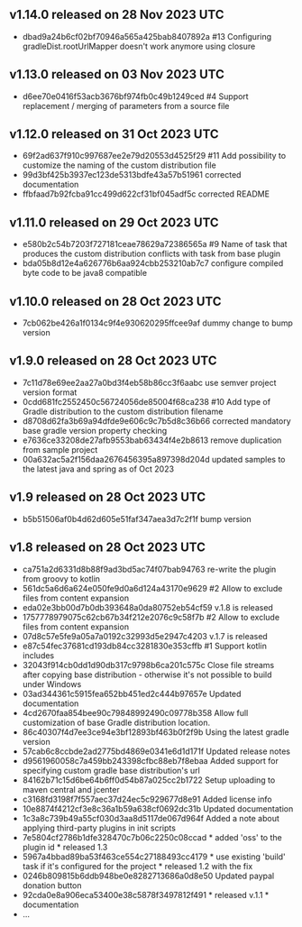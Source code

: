 ## v1.14.0 released on 28 Nov 2023 UTC
  * dbad9a24b6cf02bf70946a565a425bab8407892a #13 Configuring gradleDist.rootUrlMapper doesn't work anymore using closure
## v1.13.0 released on 03 Nov 2023 UTC
  * d6ee70e0416f53acb3676bf974fb0c49b1249ced #4 Support replacement / merging of parameters from a source file
## v1.12.0 released on 31 Oct 2023 UTC
  * 69f2ad637f910c997687ee2e79d20553d4525f29 #11 Add possibility to customize the naming of the custom distribution file
  * 99d3bf425b3937ec123de5313bdfe43a57b51961 corrected documentation
  * ffbfaad7b92fcba91cc499d622cf31bf045adf5c corrected README
## v1.11.0 released on 29 Oct 2023 UTC
  * e580b2c54b7203f727181ceae78629a72386565a #9 Name of task that produces the custom distribution conflicts with task from base plugin
  * bda05b8d12e4a626776b6aa924cbb253210ab7c7 configure compiled byte code to be java8 compatible
## v1.10.0 released on 28 Oct 2023 UTC
  * 7cb062be426a1f0134c9f4e930620295ffcee9af dummy change to bump version
## v1.9.0 released on 28 Oct 2023 UTC
  * 7c11d78e69ee2aa27a0bd3f4eb58b86cc3f6aabc use semver project version format
  * 0cdd681fc2552450c56724056de85004f68ca238 #10 Add type of Gradle distribution to the custom distribution filename
  * d8708d62fa3b69a94dfde9e606c9c7b5d8c36b66 corrected mandatory base gradle version property checking
  * e7636ce33208de27afb9553bab63434f4e2b8613 remove duplication from sample project
  * 00a632ac5a2f156daa2676456395a897398d204d updated samples to the latest java and spring as of Oct 2023
## v1.9 released on 28 Oct 2023 UTC
  * b5b51506af0b4d62d605e51faf347aea3d7c2f1f bump version
## v1.8 released on 28 Oct 2023 UTC
  * ca751a2d6331d8b88f9ad3bd5ac74f07bab94763 re-write the plugin from groovy to kotlin
  * 561dc5a6d6a624e050fe9d0a6d124a43170e9629 #2 Allow to exclude files from content expansion
  * eda02e3bb00d7b0db393648a0da80752eb54cf59 v.1.8 is released
  * 1757778979075c62cb67b34f212e2076c9c58f7b #2 Allow to exclude files from content expansion
  * 07d8c57e5fe9a05a7a0192c32993d5e2947c4203 v.1.7 is released
  * e87c54fec37681cd193db84cc3281830e353cffb #1 Support kotlin includes
  * 32043f914cb0dd1d90db317c9798b6ca201c575c Close file streams after copying base distribution - otherwise it's not possible to build under Windows
  * 03ad344361c5915fea652bb451ed2c444b97657e Updated documentation
  * 4cd2670faa854bee90c79848992490c09778b358 Allow full customization of base Gradle distribution location.
  * 86c40307f4d7ee3ce94e3bf12893bf463b0f2f9b Using the latest gradle version
  * 57cab6c8ccbde2ad2775bd4869e0341e6d1d171f Updated release notes
  * d9561960058c7a459bb243398cfbc88eb7f8ebaa Added support for specifying custom gradle base distribution's url
  * 84162b71c15d6be64b6ff0d54b87a025cc2b1722 Setup uploading to maven central and jcenter
  * c3168fd3198f7f557aec37d24ec5c929677d8e91 Added license info
  * 10e8874f4212cf3e8c36a1b59a638cf0692dc31b Updated documentation
  * 1c3a8c739b49a55cf030d3aa8d5117de067d964f Added a note about applying third-party plugins in init scripts
  * 7e5804cf2786b1dfe328470c7b06c2250c08ccad * added 'oss' to the plugin id * released 1.3
  * 5967a4bbad89ba53f463ce554c27188493cc4179 * use existing 'build' task if it's configured for the project * released 1.2 with the fix
  * 0246b809815b6ddb948be0e8282713686a0d8e50 Updated paypal donation button
  * 92cda0e8a906eca53400e38c5878f3497812f491 * released v.1.1 * documentation
  * ...